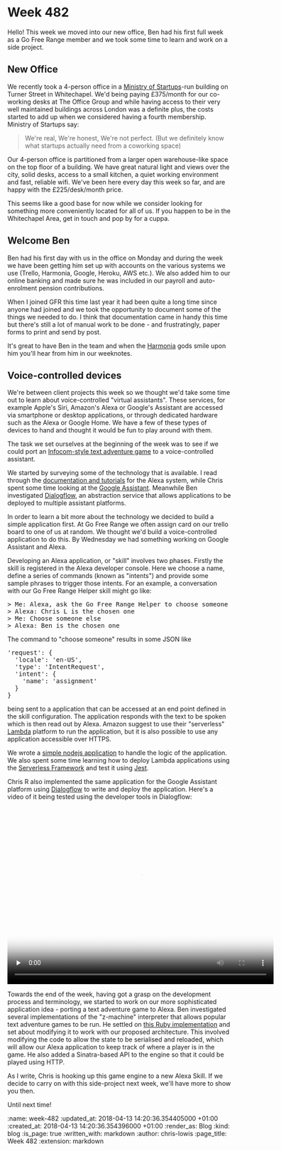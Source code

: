 Week 482
========

Hello! This week we moved into our new office, Ben had his first full week as a Go Free Range member and we took some time to learn and work on a side project.

## New Office ##

We recently took a 4-person office in a [Ministry of Startups](https://www.ministryofstartups.com/)-run building on Turner Street in Whitechapel. We'd being paying £375/month for our co-working desks at The Office Group and while having access to their very well maintained buildings across London was a definite plus, the costs started to add up when we considered having a fourth membership. Ministry of Startups say:

> We're real, We're honest, We're not perfect. (But we definitely know what startups actually need from a coworking space)

Our 4-person office is partitioned from a larger open warehouse-like space on the top floor of a building. We have great natural light and views over the city, solid desks, access to a small kitchen, a quiet working environment and fast, reliable wifi. We've been here every day this week so far, and are happy with the £225/desk/month price.

This seems like a good base for now while we consider looking for something more conveniently located for all of us. If you happen to be in the Whitechapel Area, get in touch and pop by for a cuppa.

## Welcome Ben ##

Ben had his first day with us in the office on Monday and during the week we have been getting him set up with accounts on the various systems we use (Trello, Harmonia, Google, Heroku, AWS etc.). We also added him to our online banking and made sure he was included in our payroll and auto-enrolment pension contributions.

When I joined GFR this time last year it had been quite a long time since anyone had joined and we took the opportunity to document some of the things we needed to do. I think that documentation came in handy this time but there's still a lot of manual work to be done - and frustratingly, paper forms to print and send by post.

It's great to have Ben in the team and when the [Harmonia](https://harmonia.io/) gods smile upon him you'll hear from him in our weeknotes.

## Voice-controlled devices ##

We're between client projects this week so we thought we'd take some time out to learn about voice-controlled "virtual assistants". These services, for example Apple's Siri, Amazon's Alexa or Google's Assistant are accessed via smartphone or desktop applications, or through dedicated hardware such as the Alexa or Google Home. We have a few of these types of devices to hand and thought it would be fun to play around with them.

The task we set ourselves at the beginning of the week was to see if we could port an [Infocom-style text adventure game](https://en.wikipedia.org/wiki/Z-machine) to a voice-controlled assistant.

We started by surveying some of the technology that is available. I read through the [documentation and tutorials](https://developer.amazon.com/alexa-skills-kit) for the Alexa system, while Chris spent some time looking at the [Google Assistant](https://developers.google.com/actions/). Meanwhile Ben investigated [Dialogflow](https://dialogflow.com/), an abstraction service that allows applications to be deployed to multiple assistant platforms.

In order to learn a bit more about the technology we decided to build a simple application first. At Go Free Range we often assign card on our trello board to one of us at random. We thought we'd build a voice-controlled application to do this. By Wednesday we had something working on Google Assistant and Alexa.

Developing an Alexa application, or "skill" involves two phases. Firstly the skill is registered in the Alexa developer console. Here we choose a name, define a series of commands (known as "intents") and provide some sample phrases to trigger those intents. For an example, a conversation with our Go Free Range Helper skill might go like:

<pre>
> Me: Alexa, ask the Go Free Range Helper to choose someone
> Alexa: Chris L is the chosen one
> Me: Choose someone else
> Alexa: Ben is the chosen one
</pre>

The command to "choose someone" results in some JSON like

<pre>
'request': {
  'locale': 'en-US',
  'type': 'IntentRequest',
  'intent': {
    'name': 'assignment'
  }
}
</pre>

being sent to a application that can be accessed at an end point defined in the skill configuration. The application responds with the text to be spoken which is then read out by Alexa. Amazon suggest to use their "serverless" [Lambda](https://aws.amazon.com/lambda/) platform to run the application, but it is also possible to use any application accessible over HTTPS.

We wrote a [simple nodejs application](https://github.com/freerange/alexa-helper) to handle the logic of the application. We also spent some time learning how to deploy Lambda applications using the [Serverless Framework](https://github.com/serverless/serverless) and test it using [Jest](https://facebook.github.io/jest/).

Chris R also implemented the same application for the Google Assistant platform using [Dialogflow](https://dialogflow.com/) to write and deploy the application. Here's a video of it being tested using the developer tools in Dialogflow:

<p>
  <video class="video-js vjs-default-skin vjs-big-play-centered" controls preload="none" height="400" width="600" poster="http://videos.gofreerange.com/d4bb42b2/480p-00001.png" data-setup='{}'>
    <source src="http://videos.gofreerange.com/d4bb42b2/480p.mp4" type="video/mp4" />
    <source src="http://videos.gofreerange.com/d4bb42b2/480p.webm" type="video/webm" />
  </video>
</p>

Towards the end of the week, having got a grasp on the development process and terminology, we started to work on our more sophisticated application idea - porting a text adventure game to Alexa. Ben investigated several implementations of the "z-machine" interpreter that allows popular text adventure games to be run. He settled on [this Ruby implementation](https://github.com/freerange/gruesome) and set about modifying it to work with our proposed architecture. This involved modifying the code to allow the state to be serialised and reloaded, which will allow our Alexa application to keep track of where a player is in the game. He also added a Sinatra-based API to the engine so that it could be played using HTTP.

As I write, Chris is hooking up this game engine to a new Alexa Skill. If we decide to carry on with this side-project next week, we'll have more to show you then.

Until next time!

<!-- add content here -->

:name: week-482
:updated_at: 2018-04-13 14:20:36.354405000 +01:00
:created_at: 2018-04-13 14:20:36.354396000 +01:00
:render_as: Blog
:kind: blog
:is_page: true
:written_with: markdown
:author: chris-lowis
:page_title: Week 482
:extension: markdown
